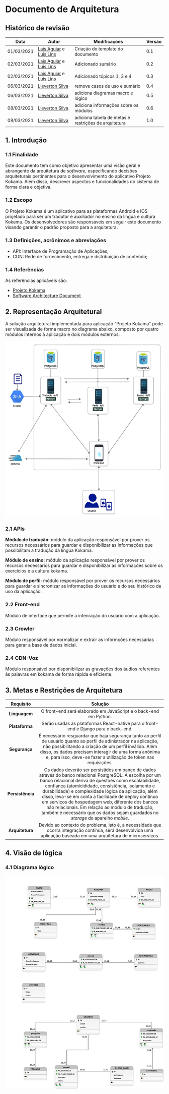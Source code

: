 # Documento de Arquitetura

## Histórico de revisão

| Data       | Autor                                        | Modificações                      | Versão |
| ---------- | -------------------------------------------- | --------------------------------- | ------ |
| 01/03/2021 | [Lais Aguiar](https://github.com/laispa) e [Luis Lins](https://github.com/luisgaboardi) | Criação do template do documento | 0.1    |
| 02/03/2021 | [Lais Aguiar](https://github.com/laispa) e [Luis Lins](https://github.com/luisgaboardi) | Adicionado sumário | 0.2    |
| 02/03/2021 | [Lais Aguiar](https://github.com/laispa) e [Luis Lins](https://github.com/luisgaboardi) | Adicionado tópicos 1, 3 e 4| 0.3    |
| 06/03/2021 | [Lieverton Silva](https://github.com/lievertom) | remove casos de uso e sumário | 0.4    |
| 06/03/2021 | [Lieverton Silva](https://github.com/lievertom) | adiciona diagramas macro e lógico | 0.5    |
| 08/03/2021 | [Lieverton Silva](https://github.com/lievertom) | adiciona informações sobre os módulos | 0.6 |
| 08/03/2021 | [Lieverton Silva](https://github.com/lievertom) | adiciona tabela de metas e restrições de arquitetura | 1.0 |

## 1. Introdução

### 1.1 Finalidade

Este documento tem como objetivo apresentar uma visão geral e abrangente da arquitetura de *software*, especificando decisões arquiteturais pertinentes para o desenvolvimento do aplicativo Projeto Kokama. Além disso, descrever aspectos e funcionalidades do sistema de forma clara e objetiva.

### 1.2 Escopo

O Projeto Kokama é um aplicativo para as plataformas Android e IOS projetado para ser um tradutor e auxiliador no ensino da língua e cultura Kokama. Os desenvolvedores são responsáveis em seguir este documento visando garantir o padrão proposto para a arquitetura.

### 1.3 Definições, acrônimos e abreviações

- API: Interface de Programação de Aplicações;
- CDN: Rede de fornecimento, entrega e distribuição de conteúdo;

### 1.4 Referências

As referências aplicáveis são:

- [Projeto Kokama](https://fga-eps-mds.github.io/2020.2-Projeto-Kokama-Wiki/)
- [Software Architecture Document](https://sce.uhcl.edu/helm/RationalUnifiedProcess/webtmpl/templates/a_and_d/rup_sad.htm#1.%20%20%20%20%20%20%20%20%20%20%20%20%20%20%20%20%20%20Introduction)

## 2. Representação Arquitetural

A solução arquitetural implementada para aplicação "Projeto Kokama" pode ser visualizada de forma macro no diagrama abaixo, composto por quatro módulos internos à aplicação e dois módulos externos.

![Diagrama Macro de Arquitetura](../assets/img/architecture/architecture_diagram.png)

### 2.1 APIs

**Módulo de tradução:** módulo da aplicação responsável por prover os recursos necessários para guardar e disponibilizar as informações que possibilitam a tradução da língua Kokama.

**Módulo de ensino:** módulo da aplicação responsável por prover os recursos necessários para guardar e disponibilizar as informações sobre os exercícios e a cultura kokama.

**Módulo de perfil:** módulo responsável por prover os recursos necessários para guardar e sincronizar as informações do usuário e do seu histórico de uso da aplicação.

### 2.2 Front-end

Módulo de interface que permite a intenração do usuário com a aplicação.

### 2.3 Crowler

Módulo responsável por normalizar e extrair as informções necessárias para gerar a base de dados inicial.

### 2.4 CDN-Voz

Módulo responsável por disponibilizar as gravações dos áudios referentes às palavras em kokama de forma rápida e eficiente.

## 3. Metas e Restrições de Arquitetura

| Requisito | Solução |
|:---------:|:-------:|
| **Linguagem** | O front-end será elaborado em JavaScript e o back-end em Python. |
| **Plataforma** | Serão usadas as plataformas React-native para o front-end e Django para o back-end. |
| **Segurança** | É necessário resguardar que haja segurança tanto ao perfil de usuário quanto ao perfil de adinistrador na aplicação, não possibilitando a criação de um perfil inválido. Além disso, os dados precisam interagir de uma forma anônima e, para isso, deve-se fazer a utilização de token nas requisições. |
| **Persistência** | Os dados deverão ser persistidos em banco de dados através do banco relacional PostgreSQL. A escolha por um banco relacional deriva de questões como escalabilidade, confiança (atomicididade, consistência, isolamento e durabilidade) e complexidade lógica da aplicação, além disso, leva-se em conta a facilidade de deploy contínuo em serviços de hospedagem web, diferente dos bancos não relacionais. Em relação ao módulo de tradução, também é necessário que os dados sejam guardados no *storage* do aparelho *mobile*. |
| **Arquitetura** | Devido ao contexto do problema, isto é, a necessidade que ocorra integração contínua, será desenvolvida uma aplicação baseada em uma arquitetura de microserviços. |

## 4. Visão de lógica

### 4.1 Diagrama lógico

![Diagrama Lógico](../assets/img/architecture/logic_diagram.png)
